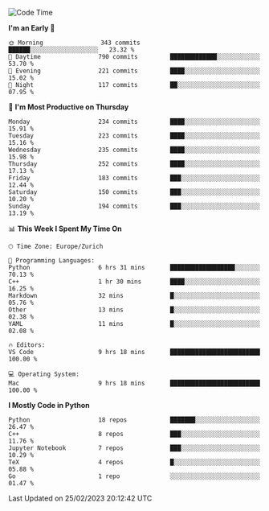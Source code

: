 <!--START_SECTION:waka-->
![Code Time](http://img.shields.io/badge/Code%20Time-2%2C643%20hrs%2039%20mins-blue)

**I'm an Early 🐤** 

```text
🌞 Morning                343 commits         ██████░░░░░░░░░░░░░░░░░░░   23.32 % 
🌆 Daytime                790 commits         █████████████░░░░░░░░░░░░   53.70 % 
🌃 Evening                221 commits         ████░░░░░░░░░░░░░░░░░░░░░   15.02 % 
🌙 Night                  117 commits         ██░░░░░░░░░░░░░░░░░░░░░░░   07.95 % 
```
📅 **I'm Most Productive on Thursday** 

```text
Monday                   234 commits         ████░░░░░░░░░░░░░░░░░░░░░   15.91 % 
Tuesday                  223 commits         ████░░░░░░░░░░░░░░░░░░░░░   15.16 % 
Wednesday                235 commits         ████░░░░░░░░░░░░░░░░░░░░░   15.98 % 
Thursday                 252 commits         ████░░░░░░░░░░░░░░░░░░░░░   17.13 % 
Friday                   183 commits         ███░░░░░░░░░░░░░░░░░░░░░░   12.44 % 
Saturday                 150 commits         ███░░░░░░░░░░░░░░░░░░░░░░   10.20 % 
Sunday                   194 commits         ███░░░░░░░░░░░░░░░░░░░░░░   13.19 % 
```


📊 **This Week I Spent My Time On** 

```text
🕑︎ Time Zone: Europe/Zurich

💬 Programming Languages: 
Python                   6 hrs 31 mins       ██████████████████░░░░░░░   70.13 % 
C++                      1 hr 30 mins        ████░░░░░░░░░░░░░░░░░░░░░   16.25 % 
Markdown                 32 mins             █░░░░░░░░░░░░░░░░░░░░░░░░   05.76 % 
Other                    13 mins             █░░░░░░░░░░░░░░░░░░░░░░░░   02.38 % 
YAML                     11 mins             █░░░░░░░░░░░░░░░░░░░░░░░░   02.08 % 

🔥 Editors: 
VS Code                  9 hrs 18 mins       █████████████████████████   100.00 % 

💻 Operating System: 
Mac                      9 hrs 18 mins       █████████████████████████   100.00 % 
```

**I Mostly Code in Python** 

```text
Python                   18 repos            ███████░░░░░░░░░░░░░░░░░░   26.47 % 
C++                      8 repos             ███░░░░░░░░░░░░░░░░░░░░░░   11.76 % 
Jupyter Notebook         7 repos             ███░░░░░░░░░░░░░░░░░░░░░░   10.29 % 
TeX                      4 repos             █░░░░░░░░░░░░░░░░░░░░░░░░   05.88 % 
Go                       1 repo              ░░░░░░░░░░░░░░░░░░░░░░░░░   01.47 % 
```




 Last Updated on 25/02/2023 20:12:42 UTC
<!--END_SECTION:waka-->　　
